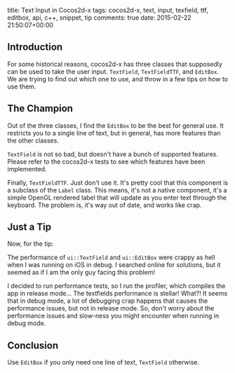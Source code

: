 title: Text Input in Cocos2d-x
tags: cocos2d-x, text, input, texfield, ttf, editbox, api, c++, snippet, tip
comments: true
date: 2015-02-22 21:50:07+00:00

## Introduction

For some historical reasons, cocos2d-x has three classes that supposedly can be used to take the user input. `TextField`, `TextFieldTTF`, and `EditBox`. We are trying to find out which one to use, and throw in a few tips on how to use them.

## The Champion

Out of the three classes, I find the `EditBox` to be the best for general use. It restricts you to a single line of text, but in general, has more features than the other classes.

`TextField` is not so bad, but doesn't have a bunch of supported features. Please refer to the cocos2d-x tests to see which features have been implemented.

Finally, `TextFieldTTF`. Just don't use it. It's pretty cool that this component is a subclass of the `Label` class. This means, it's not a native component, it's a simple OpenGL rendered label that will update as you enter text through the keyboard. The problem is, it's way out of date, and works like crap.

## Just a Tip

Now, for the tip:

The performance of `ui::TextField` and `ui::EditBox` were crappy as hell when I was running on iOS in debug. I searched online for solutions, but it seemed as if I am the only guy facing this problem!

I decided to run performance tests, so I run the profiler, which compiles the app in release mode... The textfields performance is stellar! What?! It seems that in debug mode, a lot of debugging crap happens that causes the performance issues, but not in release mode. So, don't worry about the performance issues and slow-ness you might encounter when running in debug mode.

## Conclusion

Use `EditBox` if you only need one line of text, `TextField` otherwise.
